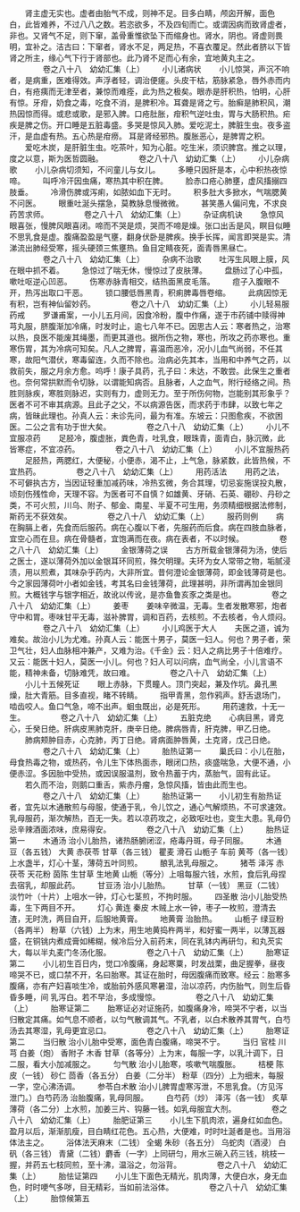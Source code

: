 <!-- { "loadSidebar": true } -->
　　肾主虚无实也。虚者由胎气不成，则神不足。目多白睛，颅囟开解，面色 白，此皆难养，不过八八之数。若恣欲多，不及四旬而亡。或谓因病而致肾虚者，非也。又肾气不足，则下窜，盖骨重惟欲坠下而缩身也。肾水，阴也。肾虚则畏明，宜补之。洁古曰：下窜者，肾水不足，两足热，不喜衣覆足。然此者脐以下皆肾之所主，缘心气下行于肾部也。此乃肾不足而心有余，宜地黄丸主之。
　　
　　卷之八十八　幼幼汇集（上）
　　小儿诸病状
　　小儿惊哭，声沉不响者，是病重，医难得效。声浮者轻，调治便瘥。头皮干枯，筋脉紧急，唇外赤而内白，有疮痍而无津至者，兼惊而难痊，此为热之极矣。眼赤是肝积热，怕明，心肝有惊。牙疳，奶食之毒，吃食不消，是脾积冷。耳聋是肾之亏。胎癣是肺积风，潮热因惊而得。或悲或歌，是邪入脾。口疮肚胀，疳积气逆吐虫，胃与大肠积热。疟疾是脾之伤。开口睡是五脏毒盛。多哭是惊风入肺。爱吃泥土，脾脏生虫。夜多盗汗，是血虚有热。五心热是疳痨。 耳是肾经邪热。腹胀恶心，是脾胃之积。
　　爱吃木炭，是肝脏生虫。吃茶叶，知为心脏。吃生米，须识脾宫。推之以理，度之以意，斯为医哲圆融。
　　
　　卷之八十八　幼幼汇集（上）
　　小儿杂病歌
　　小儿杂病切须知，不问童儿与女儿。
　　多睡只因肝是本，心中积热夜惊啼。
　　叫呼冷汗因虫痛，寒热其中积在脾。
　　脸赤口疮心肺壅，虚风搐搦四肢垂。
　　冷滑伤脾或泻痢，如脓如血下无时。
　　积多肚大多掀水，气喘腮黄不问医。
　　眼重吐涎头摆急，莫教脉息慢微微。
　　甚笑愚人偏问鬼，不求良药苦求师。
　　
　　卷之八十八　幼幼汇集（上）
　　杂证病机诀
　　急惊风眼喜张，慢脾风眼喜闭。啼而不哭是烦，哭而不啼是燥。张口出舌是风，瞑目似睡不思乳食是虚。腹痛盈盈是气壅，翻身伏卧是脾疾。换手长挥，闻言即哭是实。清涕流出肺经受寒，摇头硬颈三焦壅热。鱼目定睛夜死，面青唇黑昼亡。
　　
　　卷之八十八　幼幼汇集（上）
　　杂病不治歌
　　吐泻生风眼上膜，风在眼中抓不着。
　　急惊过了喘无休，慢惊过了皮肤薄。
　　盘肠过了心中孤，嗽吐呕逆心凹恶。
　　伤寒赤脉青相交，结热面黑皮毛落。
　　痘子入腹眼不开，热泻出取口干恶。
　　锁口腰低唇黑青，积痢脾毒唇卷缩。
　　此病因惊无有积，岂有神仙留妙药。
　　
　　卷之八十八　幼幼汇集（上）
　　小儿轻易服药戒
　　罗谦甫案，一小儿五月间，因食冷粉，腹中作痛，遂于市药铺中赎得神芎丸服，脐腹渐加冷痛，时发时止，逾七八年不已。因思古人云：寒者热之，治寒以热，良医不能废其绳墨，而更其道也。据所伤之物，寒也，所攻之药亦寒也。重寒伤胃，其为冷病可知矣。凡人之脾胃，喜温而恶冷，况小儿血气尚弱，不任其寒，故阳气潜伏，寒毒留连，久而不除也。治病必先其本，当用和中养气之药，以救前失，服之月余方愈。呜呼！康子具药，孔子曰：未达，不敢尝。此保生之重者也。奈何常拱默而令切脉，以谓能知病否。且脉者，人之血气，附行经络之间。热胜则脉疾，寒胜则脉迟，实则有力，虚则无力。至于所伤何物，岂能别其形象乎？医者不可不审其病源。且此子之父，不以病源告医，而求药于市肆，以致七年之病，皆昧此理也。孙真人云：未诊先问，最为有准。东坡云：只图愈疾，不欲困医。二公之言有功于世大矣。
　　
　　卷之八十八　幼幼汇集（上）
　　小儿不宜服凉药
　　足胫冷，腹虚胀，粪色青，吐乳食，眼珠青，面青白，脉沉微，此皆寒症，不宜凉药。
　　
　　卷之八十八　幼幼汇集（上）
　　小儿不宜服热药
　　足胫热，两腮红，大便秘，小便赤，渴不止，上气急，脉紧数，此皆热候，不宜热药。
　　
　　卷之八十八　幼幼汇集（上）
　　用药活法
　　用药之法，不可僻执古方，当因证轻重加减药味，冷热玄微，务合其理，切忌妄施误投丸散，顷刻伤残性命，天理不容。为医者可不自慎？如雄黄、牙硝、石英、硼砂、丹砂之类，不可火煎，川乌、附子、郁金、南星、半夏不可生用，务须精细根据法修制，斯药无不获效矣。
　　
　　卷之八十八　幼幼汇集（上）
　　服药则例
　　病在胸膈上者，先食而后服药。病在心腹以下者，先服药而后食。病在四肢血脉者，宜空心而在旦。病在骨髓者，宜饱满而在夜。病在表者，不以时候。
　　
　　卷之八十八　幼幼汇集（上）
　　金银薄荷之误
　　古方所载金银薄荷为汤，使后之医士，遂以薄荷外加以金银耳环同煎，殊欠明理。夫环为女人常带之物，垢腻浸渍，用以煎煮，其味杂乎药内，大非所宜。昔何澄论金银薄荷，即金钱薄荷是也。今之家园薄荷叶小者如金钱，考其名曰金钱薄荷，此理甚明，非所谓再加金银同煎。大概钱字与银字相近，故讹以传讹，是亦鱼鲁亥豕之类是也。
　　
　　卷之八十八　幼幼汇集（上）
　　姜枣
　　姜味辛微温，无毒。生者发散寒邪，炮者守中和胃。枣味甘平无毒，滋补脾胃，调和百药，去核煎。不去核者，令人烦闷。
　　
　　卷之八十八　幼幼汇集（上）
　　小儿鸡医于大人
　　夫医之道，诚为难矣。故治小儿为尤难。孙真人云：能医十男子，莫医一妇人。何也？男子者，荣卫气壮，妇人血脉相冲兼产，又难为治。《千金》云：妇人之病比男子十倍难疗。又云：能医十妇人，莫医一小儿。何也？妇人可以问病，血气尚全，小儿言语不能，精神未备，切脉难凭，故曰难。
　　
　　卷之八十八　幼幼汇集（上）
　　小儿十五候死证
　　眼上赤脉，下贯瞳人。顶门突起，兼及作坑。鼻孔黑燥，肚大青筋。目多直视，睹不转睛。
　　指甲青黑，忽作鸦声。舒舌退场门，啮齿咬人。鱼口气急，啼不出声。蛔虫既出，必是死形。
　　用药速救，十无一生。
　　
　　卷之八十八　幼幼汇集（上）
　　五脏克绝
　　心病目黑，肾克心，壬癸日绝。肝病皮黑肺克肝，庚辛日绝。脾病唇青，肝克脾，甲乙日绝。
　　肺病颊肿目赤，心克肺，丙丁日绝。肾病面肿唇黄，土克肾，戊己日绝。
　　
　　卷之八十八　幼幼汇集（上）
　　胎热证第一
　　巢氏曰：小儿在胎，母食热毒之物，或热药，令儿生下体热面赤，眼闭口热，痰盛喘急，大便不通，小便赤涩。多因胎中受热，或因误服温剂，致令热蓄于内，蒸胎气，固有此证。
　　若久而不治，则鹅口重舌，紫赤丹瘤，急惊风搐，皆由此而生也。
　　
　　卷之八十八　幼幼汇集（上）
　　胎热证第一
　　小儿初生有胎热证者，宜先以木通散煎与母服，使通于乳，令儿饮之，通心气解烦热，不可求速效。乳母服药，渐次解热，百无一失。若以凉药攻之，必致呕吐也，变生大患。乳母仍忌辛辣酒面浓味，庶易得安。
　　
　　卷之八十八　幼幼汇集（上）
　　胎热证第一
　　木通汤 治小儿胎热，诸热肠腑闭涩，疮毒丹斑，母子同服。
　　木通 豆（各五钱） 大黄 赤茯苓 甘草（各三钱） 瞿麦 滑石 山栀子 车前 黄芩（各一钱）上水盏半，灯心十茎，薄荷五叶同煎。
　　酿乳法乳母服之。
　　猪苓 泽泻 赤茯苓 天花粉 茵陈 生甘草 生地黄 山栀（等分）上咀每服六钱，水煎，食后乳母捏去宿乳，却服此药。
　　甘豆汤 治小儿胎热。
　　甘草（一钱） 黑豆（二钱） 淡竹叶（十片）上咀水一钟，灯心七茎煎，不拘时服。
　　四圣散 治小儿胎受热毒，生下两目不开。
　　灯心 黄连 秦皮 木贼上水一钟，枣子一枚煎，澄清去渣，无时洗，两目自开，后服地黄膏。
　　地黄膏 治胎热。
　　山栀子 绿豆粉（各两半） 粉草（六钱）上为末，用生地黄捣杵两半，和好蜜一两半，以薄瓦器盛，在铜铫内煮成膏如稀糊，候冷后分入前药末，同在乳钵内再研匀，和丸芡实大，每以半丸麦门冬汤化服。
　　
　　卷之八十八　幼幼汇集（上）
　　胎寒证第二
　　小儿初生百日内，觉口冷腹痛，身起寒粟，时发战栗，曲足握拳，昼夜啼哭不已，或口禁不开，名曰胎寒。其证在胎时，母因腹痛而致寒。经云：胎寒多腹痛，亦有产妇喜啖生冷，或胎前外感风寒暑湿，治以凉药，内伤胎气，则生后昏昏多睡，间 乳泻白。若不早治，多成慢惊。
　　
　　卷之八十八　幼幼汇集（上）
　　胎寒证第二
　　胎寒证必对证施药，如腹痛身冷，啼哭不宁者，以当归散定其痛。如气息不顺者，以匀气散调其气。不乳者，以白术散养其胃气，白芍汤去其寒湿，乳母更宜忌口。
　　
　　卷之八十八　幼幼汇集（上）
　　胎寒证第二
　　当归散 治小儿胎中受寒，面色青白腹痛，啼哭不宁。
　　当归 官桂 川芎 白姜（炮） 香附子 木香 甘草（各等分）上为末，每服一字，以乳汁调下，日二服，看大小加减服之。
　　匀气散 治小儿胎寒，咳嗽气喘腹胀。
　　桔梗 陈皮（一钱） 砂仁 茴香（各五分） 白姜（二分半） 粉草（四分）上为细末，每服一字，空心沸汤调。
　　参苓白术散 治小儿脾胃虚寒泻泄，不思乳食。（方见泻泄门。）白芍药汤 治胎腹痛，乳母同服。
　　白芍药（炒） 泽泻（各一钱） 炙草 薄荷（各二分）上水煎，加姜三片、钩藤一钱。如乳母服宜大剂。
　　
　　卷之八十八　幼幼汇集（上）
　　胎肥证第三
　　小儿生下肌肉浓，遍身红如血色。盈月以后，渐渐肌瘦，目白睛红花色。五心热，大便难，时时吐涎者是也。当用浴体法主之。
　　浴体法天麻末（二钱） 全蝎 朱砂（各五分） 乌蛇肉（酒浸） 白矾（各三钱） 青黛（二钱）麝香（一字）上同研匀，用水三碗入药三钱，桃枝一握，并药五七枝同煎，至十沸，温浴之，勿浴背。
　　
　　卷之八十八　幼幼汇集（上）
　　胎怯证第四
　　小儿生下面色无精光，肌肉薄，大便白水，身无血色，时时哽气多哕，目无精彩，当如前法浴体。
　　
　　卷之八十八　幼幼汇集（上）
　　胎惊候第五
